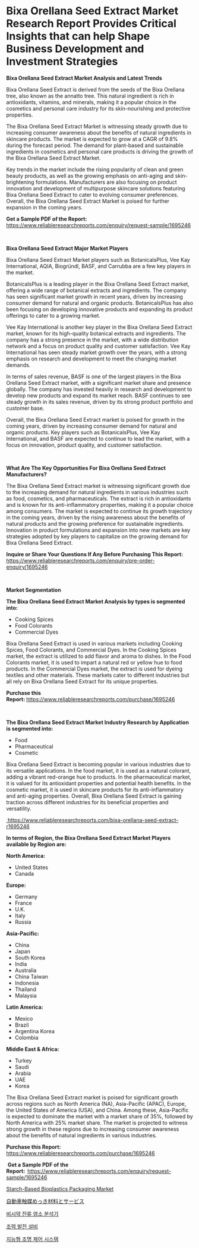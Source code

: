 <p><h1>Bixa Orellana Seed Extract Market Research Report Provides Critical Insights that can help Shape Business Development and Investment Strategies</h1></p><p><strong>Bixa Orellana Seed Extract Market Analysis and Latest Trends</strong></p>
<p><p>Bixa Orellana Seed Extract is derived from the seeds of the Bixa Orellana tree, also known as the annatto tree. This natural ingredient is rich in antioxidants, vitamins, and minerals, making it a popular choice in the cosmetics and personal care industry for its skin-nourishing and protective properties.</p><p>The Bixa Orellana Seed Extract Market is witnessing steady growth due to increasing consumer awareness about the benefits of natural ingredients in skincare products. The market is expected to grow at a CAGR of 9.8% during the forecast period. The demand for plant-based and sustainable ingredients in cosmetics and personal care products is driving the growth of the Bixa Orellana Seed Extract Market.</p><p>Key trends in the market include the rising popularity of clean and green beauty products, as well as the growing emphasis on anti-aging and skin-brightening formulations. Manufacturers are also focusing on product innovation and development of multipurpose skincare solutions featuring Bixa Orellana Seed Extract to cater to evolving consumer preferences. Overall, the Bixa Orellana Seed Extract Market is poised for further expansion in the coming years.</p></p>
<p><strong>Get a Sample PDF of the Report:&nbsp;</strong> <a href="https://www.reliableresearchreports.com/enquiry/request-sample/1695246">https://www.reliableresearchreports.com/enquiry/request-sample/1695246</a></p>
<p>&nbsp;</p>
<p><strong>Bixa Orellana Seed Extract Major Market Players</strong></p>
<p><p>Bixa Orellana Seed Extract Market players such as BotanicalsPlus, Vee Kay International, AQIA, Biogründl, BASF, and Carrubba are a few key players in the market. </p><p>BotanicalsPlus is a leading player in the Bixa Orellana Seed Extract market, offering a wide range of botanical extracts and ingredients. The company has seen significant market growth in recent years, driven by increasing consumer demand for natural and organic products. BotanicalsPlus has also been focusing on developing innovative products and expanding its product offerings to cater to a growing market.</p><p>Vee Kay International is another key player in the Bixa Orellana Seed Extract market, known for its high-quality botanical extracts and ingredients. The company has a strong presence in the market, with a wide distribution network and a focus on product quality and customer satisfaction. Vee Kay International has seen steady market growth over the years, with a strong emphasis on research and development to meet the changing market demands.</p><p>In terms of sales revenue, BASF is one of the largest players in the Bixa Orellana Seed Extract market, with a significant market share and presence globally. The company has invested heavily in research and development to develop new products and expand its market reach. BASF continues to see steady growth in its sales revenue, driven by its strong product portfolio and customer base.</p><p>Overall, the Bixa Orellana Seed Extract market is poised for growth in the coming years, driven by increasing consumer demand for natural and organic products. Key players such as BotanicalsPlus, Vee Kay International, and BASF are expected to continue to lead the market, with a focus on innovation, product quality, and customer satisfaction.</p></p>
<p>&nbsp;</p>
<p><strong>What Are The Key Opportunities For Bixa Orellana Seed Extract Manufacturers?</strong></p>
<p><p>The Bixa Orellana Seed Extract market is witnessing significant growth due to the increasing demand for natural ingredients in various industries such as food, cosmetics, and pharmaceuticals. The extract is rich in antioxidants and is known for its anti-inflammatory properties, making it a popular choice among consumers. The market is expected to continue its growth trajectory in the coming years, driven by the rising awareness about the benefits of natural products and the growing preference for sustainable ingredients. Innovation in product formulations and expansion into new markets are key strategies adopted by key players to capitalize on the growing demand for Bixa Orellana Seed Extract.</p></p>
<p><strong>Inquire or Share Your Questions If Any Before Purchasing This Report:</strong> <a href="https://www.reliableresearchreports.com/enquiry/pre-order-enquiry/1695246">https://www.reliableresearchreports.com/enquiry/pre-order-enquiry/1695246</a></p>
<p>&nbsp;</p>
<p><strong>Market Segmentation</strong></p>
<p><strong>The Bixa Orellana Seed Extract Market Analysis by types is segmented into:</strong></p>
<p><ul><li>Cooking Spices</li><li>Food Colorants</li><li>Commercial Dyes</li></ul></p>
<p><p>Bixa Orellana Seed Extract is used in various markets including Cooking Spices, Food Colorants, and Commercial Dyes. In the Cooking Spices market, the extract is utilized to add flavor and aroma to dishes. In the Food Colorants market, it is used to impart a natural red or yellow hue to food products. In the Commercial Dyes market, the extract is used for dyeing textiles and other materials. These markets cater to different industries but all rely on Bixa Orellana Seed Extract for its unique properties.</p></p>
<p><strong>Purchase this Report:&nbsp;</strong><a href="https://www.reliableresearchreports.com/purchase/1695246">https://www.reliableresearchreports.com/purchase/1695246</a></p>
<p>&nbsp;</p>
<p><strong>The Bixa Orellana Seed Extract Market Industry Research by Application is segmented into:</strong></p>
<p><ul><li>Food</li><li>Pharmaceutical</li><li>Cosmetic</li></ul></p>
<p><p>Bixa Orellana Seed Extract is becoming popular in various industries due to its versatile applications. In the food market, it is used as a natural colorant, adding a vibrant red-orange hue to products. In the pharmaceutical market, it is valued for its antioxidant properties and potential health benefits. In the cosmetic market, it is used in skincare products for its anti-inflammatory and anti-aging properties. Overall, Bixa Orellana Seed Extract is gaining traction across different industries for its beneficial properties and versatility.</p></p>
<p><a href="https://www.reliableresearchreports.com/bixa-orellana-seed-extract-r1695246">&nbsp;https://www.reliableresearchreports.com/bixa-orellana-seed-extract-r1695246</a></p>
<p><strong>In terms of Region, the Bixa Orellana Seed Extract Market Players available by Region are:</strong></p>
<p>
    <p> <strong> North America: </strong>
        <ul>
            <li>United States</li>
            <li>Canada</li>
        </ul>
        </p> 
    <p> <strong> Europe: </strong>
        <ul>
            <li>Germany</li>
            <li>France</li>
            <li>U.K.</li>
            <li>Italy</li>
            <li>Russia</li>
        </ul>
        </p> 
    <p> <strong> Asia-Pacific: </strong>
        <ul>
            <li>China</li>
            <li>Japan</li>
            <li>South Korea</li>
            <li>India</li>
            <li>Australia</li>
            <li>China Taiwan</li>
            <li>Indonesia</li>
            <li>Thailand</li>
            <li>Malaysia</li>
        </ul>
        </p> 
    <p> <strong> Latin America: </strong>
        <ul>
            <li>Mexico</li>
            <li>Brazil</li>
            <li>Argentina Korea</li>
            <li>Colombia</li>
        </ul>
        </p> 
    <p> <strong> Middle East & Africa: </strong>
        <ul>
            <li>Turkey</li>
            <li>Saudi</li>
            <li>Arabia</li>
            <li>UAE</li>
            <li>Korea</li>
        </ul>
    </p>
    </p>
<p><p>The Bixa Orellana Seed Extract market is poised for significant growth across regions such as North America (NA), Asia-Pacific (APAC), Europe, the United States of America (USA), and China. Among these, Asia-Pacific is expected to dominate the market with a market share of 35%, followed by North America with 25% market share. The market is projected to witness strong growth in these regions due to increasing consumer awareness about the benefits of natural ingredients in various industries.</p></p>
<p><strong>Purchase this Report: </strong><a href="https://www.reliableresearchreports.com/purchase/1695246">https://www.reliableresearchreports.com/purchase/1695246</a></p>
<p>&nbsp;<strong>Get a Sample PDF of the Report:&nbsp;&nbsp;</strong><a href="https://www.reliableresearchreports.com/enquiry/request-sample/1695246">https://www.reliableresearchreports.com/enquiry/request-sample/1695246</a></p>
<p><strong></strong></p>
<p><p><a href="https://github.com/MyrtisWest1/Market-Research-Report-List-1/blob/main/starch-based-bioplastics-packaging-market.md">Starch-Based Bioplastics Packaging Market</a></p><p><a href="https://github.com/leigh4852023/Market-Research-Report-List-1/blob/main/1704645103220.md">自動車触媒めっき材料とサービス</a></p><p><a href="https://medium.com/@emmareed1901/%EB%B9%84%EB%B0%98%EC%9D%91%EC%84%B1-%EC%9E%94%EB%A5%98-%EC%97%BC%EC%86%8C-%EB%B6%84%EC%84%9D%EA%B8%B0-%EC%8B%9C%EC%9E%A5-%EC%9D%B8%EC%82%AC%EC%9D%B4%ED%8A%B8-%EC%8B%9C%EC%9E%A5-%EB%8F%99%ED%96%A5-%EC%84%B1%EC%9E%A5-2024%EB%85%84%EB%B6%80%ED%84%B0-2031%EB%85%84%EA%B9%8C%EC%A7%80-%EC%98%88%EC%B8%A1%EB%90%9C-%EA%B2%83-8316f9bac54d">비시약 잔류 염소 분석기</a></p><p><a href="https://github.com/AlexanderElliott1993/Market-Research-Report-List-1/blob/main/191598096689.md">조력 발전 설비</a></p><p><a href="https://github.com/bbbexter1/Market-Research-Report-List-1/blob/main/861859896688.md">지능형 조명 제어 시스템</a></p></p>